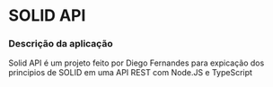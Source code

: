 # SOLID API

### Descrição da aplicação

Solid API é um projeto feito por Diego Fernandes para expicação dos principios de SOLID em uma API REST com Node.JS e TypeScript

